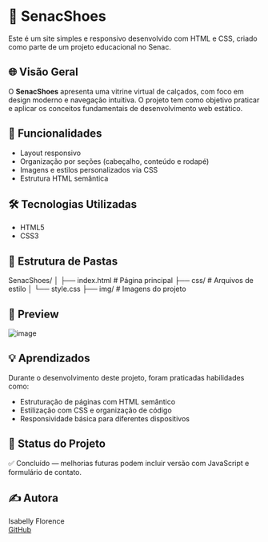 # 👟 SenacShoes

Este é um site simples e responsivo desenvolvido com HTML e CSS, criado como parte de um projeto educacional no Senac.

## 🌐 Visão Geral

O **SenacShoes** apresenta uma vitrine virtual de calçados, com foco em design moderno e navegação intuitiva. O projeto tem como objetivo praticar e aplicar os conceitos fundamentais de desenvolvimento web estático.

## 🚀 Funcionalidades

- Layout responsivo
- Organização por seções (cabeçalho, conteúdo e rodapé)
- Imagens e estilos personalizados via CSS
- Estrutura HTML semântica

## 🛠️ Tecnologias Utilizadas

- HTML5
- CSS3

## 📁 Estrutura de Pastas
SenacShoes/
│
├── index.html # Página principal
├── css/ # Arquivos de estilo
│ └── style.css
├── img/ # Imagens do projeto


## 📸 Preview

![image](https://github.com/user-attachments/assets/c09b4256-f124-4bcd-992f-8d2638cc505a)


## 💡 Aprendizados

Durante o desenvolvimento deste projeto, foram praticadas habilidades como:

- Estruturação de páginas com HTML semântico
- Estilização com CSS e organização de código
- Responsividade básica para diferentes dispositivos

## 📌 Status do Projeto

✅ Concluído — melhorias futuras podem incluir versão com JavaScript e formulário de contato.

## ✍️ Autora

Isabelly Florence  
[GitHub](https://github.com/isabellyflorence)



